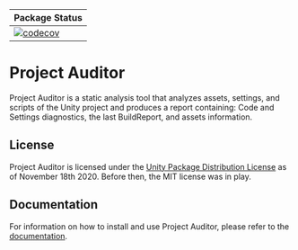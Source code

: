 |**Package Status**|
|:---|
|[![codecov](https://codecov.unity3d.com/github_enterprise/unity/ProjectAuditor/graph/badge.svg?token=XHRDV5PRRP)](https://codecov.unity3d.com/github_enterprise/unity/ProjectAuditor)|

# Project Auditor
Project Auditor is a static analysis tool that analyzes assets, settings, and scripts of the Unity project and produces a report containing: Code and Settings diagnostics, the last BuildReport, and assets information.

## License
Project Auditor is licensed under the [Unity Package Distribution License](LICENSE.md) as of November 18th 2020. Before then, the MIT license was in play.

## Documentation
For information on how to install and use Project Auditor, please refer to the [documentation](Documentation~/index.md).
